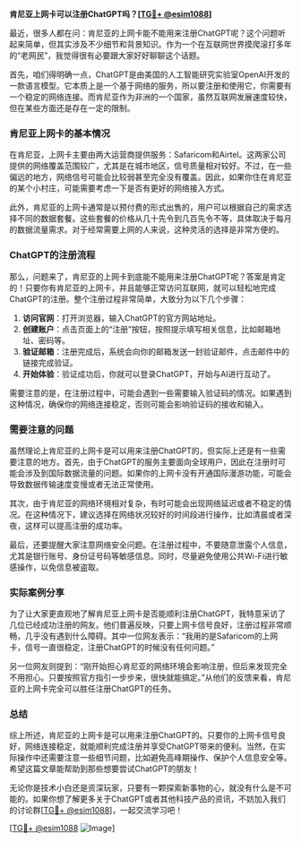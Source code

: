 **肯尼亚上网卡可以注册ChatGPT吗？[[TG💪+ @esim1088](https://t.me/s/esim1088)]**

最近，很多人都在问：肯尼亚的上网卡能不能用来注册ChatGPT呢？这个问题听起来简单，但其实涉及不少细节和背景知识。作为一个在互联网世界摸爬滚打多年的“老网民”，我觉得很有必要跟大家好好聊聊这个话题。

首先，咱们得明确一点，ChatGPT是由美国的人工智能研究实验室OpenAI开发的一款语言模型。它本质上是一个基于网络的服务，所以要注册和使用它，你需要有一个稳定的网络连接。而肯尼亚作为非洲的一个国家，虽然互联网发展速度较快，但在某些方面还是存在一定的限制。

### 肯尼亚上网卡的基本情况

在肯尼亚，上网卡主要由两大运营商提供服务：Safaricom和Airtel。这两家公司提供的网络覆盖范围较广，尤其是在城市地区，信号质量相对较好。不过，在一些偏远的地方，网络信号可能会比较弱甚至完全没有覆盖。因此，如果你住在肯尼亚的某个小村庄，可能需要考虑一下是否有更好的网络接入方式。

此外，肯尼亚的上网卡通常是以预付费的形式出售的，用户可以根据自己的需求选择不同的数据套餐。这些套餐的价格从几十先令到几百先令不等，具体取决于每月的数据流量需求。对于经常需要上网的人来说，这种灵活的选择是非常方便的。

### ChatGPT的注册流程

那么，问题来了，肯尼亚的上网卡到底能不能用来注册ChatGPT呢？答案是肯定的！只要你有肯尼亚的上网卡，并且能够正常访问互联网，就可以轻松地完成ChatGPT的注册。整个注册过程非常简单，大致分为以下几个步骤：

1. **访问官网**：打开浏览器，输入ChatGPT的官方网站地址。
2. **创建账户**：点击页面上的“注册”按钮，按照提示填写相关信息，比如邮箱地址、密码等。
3. **验证邮箱**：注册完成后，系统会向你的邮箱发送一封验证邮件，点击邮件中的链接完成验证。
4. **开始体验**：验证成功后，你就可以登录ChatGPT，开始与AI进行互动了。

需要注意的是，在注册过程中，可能会遇到一些需要输入验证码的情况。如果遇到这种情况，确保你的网络连接稳定，否则可能会影响验证码的接收和输入。

### 需要注意的问题

虽然理论上肯尼亚的上网卡是可以用来注册ChatGPT的，但实际上还是有一些需要注意的地方。首先，由于ChatGPT的服务主要面向全球用户，因此在注册时可能会涉及到国际数据流量的问题。如果你的上网卡没有开通国际漫游功能，可能会导致数据传输速度变慢或者无法正常使用。

其次，由于肯尼亚的网络环境相对复杂，有时可能会出现网络延迟或者不稳定的情况。在这种情况下，建议选择在网络状况较好的时间段进行操作，比如清晨或者深夜，这样可以提高注册的成功率。

最后，还要提醒大家注意网络安全问题。在注册过程中，不要随意泄露个人信息，尤其是银行账号、身份证号码等敏感信息。同时，尽量避免使用公共Wi-Fi进行敏感操作，以免信息被盗取。

### 实际案例分享

为了让大家更直观地了解肯尼亚上网卡是否能顺利注册ChatGPT，我特意采访了几位已经成功注册的网友。他们普遍反映，只要上网卡信号良好，注册过程非常顺畅，几乎没有遇到什么障碍。其中一位网友表示：“我用的是Safaricom的上网卡，信号一直很稳定，注册ChatGPT的时候没有任何问题。”

另一位网友则提到：“刚开始担心肯尼亚的网络环境会影响注册，但后来发现完全不用担心。只要按照官方指引一步步来，很快就能搞定。”从他们的反馈来看，肯尼亚的上网卡完全可以胜任注册ChatGPT的任务。

### 总结

综上所述，肯尼亚的上网卡是可以用来注册ChatGPT的。只要你的上网卡信号良好，网络连接稳定，就能顺利完成注册并享受ChatGPT带来的便利。当然，在实际操作中还需要注意一些细节问题，比如避免高峰期操作、保护个人信息安全等。希望这篇文章能帮助到那些想要尝试ChatGPT的朋友！

无论你是技术小白还是资深玩家，只要有一颗探索新事物的心，就没有什么是不可能的。如果你想了解更多关于ChatGPT或者其他科技产品的资讯，不妨加入我们的讨论群[[TG💪+ @esim1088](https://t.me/s/esim1088)]，一起交流学习吧！

[[TG💪+ @esim1088](https://t.me/s/esim1088) ![Image](https://i.postimg.cc/4NQfJmqS/Snipaste-2025-05-13-00-14-12.png)]